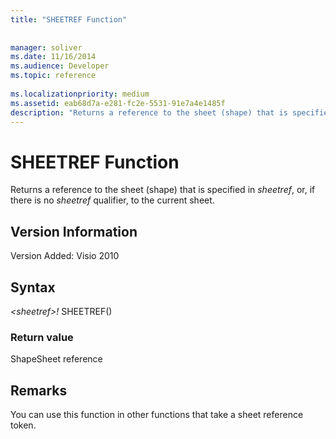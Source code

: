 ```yaml
---
title: "SHEETREF Function"
 
 
manager: soliver
ms.date: 11/16/2014
ms.audience: Developer
ms.topic: reference
 
ms.localizationpriority: medium
ms.assetid: eab68d7a-e281-fc2e-5531-91e7a4e1485f
description: "Returns a reference to the sheet (shape) that is specified in sheetref, or, if there is no sheetref qualifier, to the current sheet."
---
```


# SHEETREF Function

Returns a reference to the sheet (shape) that is specified in  _sheetref_, or, if there is no  _sheetref_ qualifier, to the current sheet. 
  
## Version Information

Version Added: Visio 2010 
  
## Syntax

 *\<sheetref\>!*  SHEETREF() 
  
### Return value

ShapeSheet reference
  
## Remarks

You can use this function in other functions that take a sheet reference token.
  

